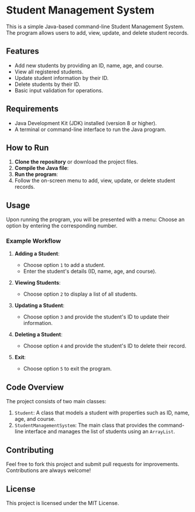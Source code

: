# Student Management System

This is a simple Java-based command-line Student Management System. The program allows users to add, view, update, and delete student records. 

## Features
- Add new students by providing an ID, name, age, and course.
- View all registered students.
- Update student information by their ID.
- Delete students by their ID.
- Basic input validation for operations.

## Requirements
- Java Development Kit (JDK) installed (version 8 or higher).
- A terminal or command-line interface to run the Java program.

## How to Run
1. **Clone the repository** or download the project files.
2. **Compile the Java file**:
3. **Run the program**:
4. Follow the on-screen menu to add, view, update, or delete student records.

## Usage

Upon running the program, you will be presented with a menu:
Choose an option by entering the corresponding number.

### Example Workflow

1. **Adding a Student**:
   - Choose option `1` to add a student.
   - Enter the student's details (ID, name, age, and course).
   
2. **Viewing Students**:
   - Choose option `2` to display a list of all students.
   
3. **Updating a Student**:
   - Choose option `3` and provide the student's ID to update their information.
   
4. **Deleting a Student**:
   - Choose option `4` and provide the student's ID to delete their record.

5. **Exit**:
   - Choose option `5` to exit the program.

## Code Overview

The project consists of two main classes:
1. `Student`: A class that models a student with properties such as ID, name, age, and course.
2. `StudentManagementSystem`: The main class that provides the command-line interface and manages the list of students using an `ArrayList`.

## Contributing
Feel free to fork this project and submit pull requests for improvements. Contributions are always welcome!

## License
This project is licensed under the MIT License.
